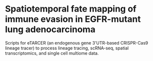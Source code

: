 # Spatiotemporal fate mapping of immune evasion in EGFR-mutant lung adenocarcinoma
Scripts for eTARCER (an endogenous gene 3'UTR-based CRISPR-Cas9 lineage tracer) to process lineage tracing, scRNA-seq, spatial transcriptomics, and single cell multiome data.
